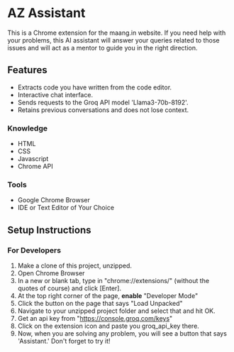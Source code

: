 # AZ Assistant
This is a Chrome extension for the maang.in website. If you need help with your problems, this AI assistant will answer your queries related to those issues and will act as a mentor to guide you in the right direction.

## Features
- Extracts code you have written from the code editor.
- Interactive chat interface.
- Sends requests to the Groq API model 'Llama3-70b-8192'.
- Retains previous conversations and does not lose context.

### Knowledge
- HTML
- CSS
- Javascript
- Chrome API
 
### Tools
- Google Chrome Browser
- IDE or Text Editor of Your Choice

## Setup Instructions
### For Developers
1. Make a clone of this project, unzipped.
2. Open Chrome Browser
3. In a new or blank tab, type in "chrome://extensions/" (without the quotes of course) and click [Enter].
4. At the top right corner of the page, **enable** "Developer Mode"
5. Click the button on the page that says "Load Unpacked"
6. Navigate to your unzipped project folder and select that and hit OK.
7. Get an api key from "https://console.groq.com/keys"
8. Click on the extension icon and paste you groq_api_key there.
9. Now, when you are solving any problem, you will see a button that says 'Assistant.' Don't forget to try it!

